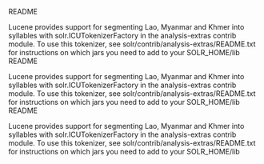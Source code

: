 README

Lucene provides support for segmenting Lao, Myanmar and Khmer into syllables with solr.ICUTokenizerFactory in the analysis-extras contrib module.
To use this tokenizer, see solr/contrib/analysis-extras/README.txt for instructions on which jars you need to add to your SOLR_HOME/lib
README

Lucene provides support for segmenting Lao, Myanmar and Khmer into syllables with solr.ICUTokenizerFactory in the analysis-extras contrib module.
To use this tokenizer, see solr/contrib/analysis-extras/README.txt for instructions on which jars you need to add to your SOLR_HOME/lib
README

Lucene provides support for segmenting Lao, Myanmar and Khmer into syllables with solr.ICUTokenizerFactory in the analysis-extras contrib module.
To use this tokenizer, see solr/contrib/analysis-extras/README.txt for instructions on which jars you need to add to your SOLR_HOME/lib

